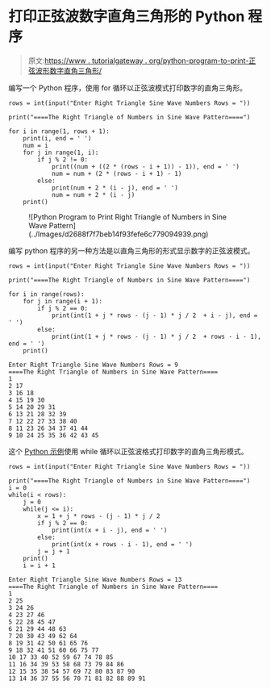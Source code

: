 # 打印正弦波数字直角三角形的 Python 程序

> 原文:[https://www . tutorialgateway . org/python-program-to-print-正弦波形数字直角三角形/](https://www.tutorialgateway.org/python-program-to-print-right-triangle-of-numbers-in-sine-wave-pattern/)

编写一个 Python 程序，使用 for 循环以正弦波模式打印数字的直角三角形。

```
rows = int(input("Enter Right Triangle Sine Wave Numbers Rows = "))

print("====The Right Triangle of Numbers in Sine Wave Pattern====")

for i in range(1, rows + 1):
    print(i, end = ' ')
    num = i
    for j in range(1, i):
        if j % 2 != 0:
            print((num + ((2 * (rows - i + 1)) - 1)), end = ' ')
            num = num + (2 * (rows - i + 1) - 1)
        else:
            print(num + 2 * (i - j), end = ' ')
            num = num + 2 * (i - j)
    print()
```

<figure class="wp-block-image size-large">![Python Program to Print Right Triangle of Numbers in Sine Wave Pattern](../Images/d2688f7f7beb14f93fefe6c779094939.png)</figure>

编写 python 程序的另一种方法是以直角三角形的形式显示数字的正弦波模式。

```
rows = int(input("Enter Right Triangle Sine Wave Numbers Rows = "))

print("====The Right Triangle of Numbers in Sine Wave Pattern====")

for i in range(rows):
    for j in range(i + 1):
        if j % 2 == 0:
            print(int(1 + j * rows - (j - 1) * j / 2  + i - j), end = ' ')
        else:
            print(int(1 + j * rows - (j - 1) * j / 2  + rows - i - 1), end = ' ')
    print()
```

```
Enter Right Triangle Sine Wave Numbers Rows = 9
====The Right Triangle of Numbers in Sine Wave Pattern====
1 
2 17 
3 16 18 
4 15 19 30 
5 14 20 29 31 
6 13 21 28 32 39 
7 12 22 27 33 38 40 
8 11 23 26 34 37 41 44 
9 10 24 25 35 36 42 43 45 
```

这个 [Python 示例](https://www.tutorialgateway.org/python-programming-examples/)使用 while 循环以正弦波格式打印数字的直角三角形模式。

```
rows = int(input("Enter Right Triangle Sine Wave Numbers Rows = "))

print("====The Right Triangle of Numbers in Sine Wave Pattern====")
i = 0
while(i < rows):
    j = 0
    while(j <= i):
        x = 1 + j * rows - (j - 1) * j / 2
        if j % 2 == 0:
            print(int(x + i - j), end = ' ')
        else:
            print(int(x + rows - i - 1), end = ' ')
        j = j + 1
    print()
    i = i + 1
```

```
Enter Right Triangle Sine Wave Numbers Rows = 13
====The Right Triangle of Numbers in Sine Wave Pattern====
1 
2 25 
3 24 26 
4 23 27 46 
5 22 28 45 47 
6 21 29 44 48 63 
7 20 30 43 49 62 64 
8 19 31 42 50 61 65 76 
9 18 32 41 51 60 66 75 77 
10 17 33 40 52 59 67 74 78 85 
11 16 34 39 53 58 68 73 79 84 86 
12 15 35 38 54 57 69 72 80 83 87 90 
13 14 36 37 55 56 70 71 81 82 88 89 91
```